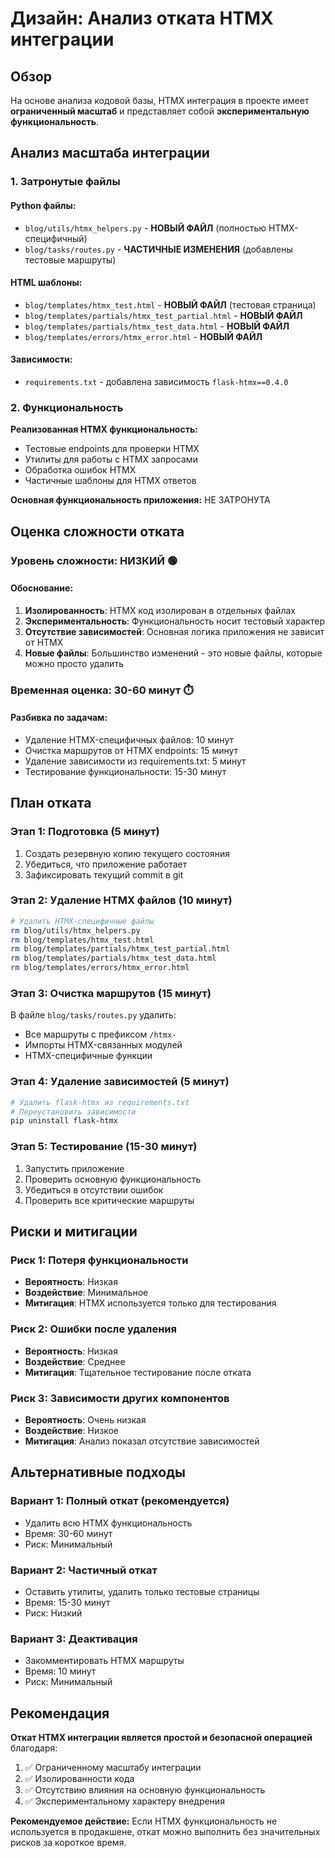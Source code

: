 # Дизайн: Анализ отката HTMX интеграции

## Обзор

На основе анализа кодовой базы, HTMX интеграция в проекте имеет **ограниченный масштаб** и представляет собой **экспериментальную функциональность**.

## Анализ масштаба интеграции

### 1. Затронутые файлы

#### Python файлы:
- `blog/utils/htmx_helpers.py` - **НОВЫЙ ФАЙЛ** (полностью HTMX-специфичный)
- `blog/tasks/routes.py` - **ЧАСТИЧНЫЕ ИЗМЕНЕНИЯ** (добавлены тестовые маршруты)

#### HTML шаблоны:
- `blog/templates/htmx_test.html` - **НОВЫЙ ФАЙЛ** (тестовая страница)
- `blog/templates/partials/htmx_test_partial.html` - **НОВЫЙ ФАЙЛ** 
- `blog/templates/partials/htmx_test_data.html` - **НОВЫЙ ФАЙЛ**
- `blog/templates/errors/htmx_error.html` - **НОВЫЙ ФАЙЛ**

#### Зависимости:
- `requirements.txt` - добавлена зависимость `flask-htmx==0.4.0`

### 2. Функциональность

**Реализованная HTMX функциональность:**
- Тестовые endpoints для проверки HTMX
- Утилиты для работы с HTMX запросами
- Обработка ошибок HTMX
- Частичные шаблоны для HTMX ответов

**Основная функциональность приложения:** НЕ ЗАТРОНУТА

## Оценка сложности отката

### Уровень сложности: **НИЗКИЙ** 🟢

#### Обоснование:
1. **Изолированность**: HTMX код изолирован в отдельных файлах
2. **Экспериментальность**: Функциональность носит тестовый характер
3. **Отсутствие зависимостей**: Основная логика приложения не зависит от HTMX
4. **Новые файлы**: Большинство изменений - это новые файлы, которые можно просто удалить

### Временная оценка: **30-60 минут** ⏱️

#### Разбивка по задачам:
- Удаление HTMX-специфичных файлов: 10 минут
- Очистка маршрутов от HTMX endpoints: 15 минут  
- Удаление зависимости из requirements.txt: 5 минут
- Тестирование функциональности: 15-30 минут

## План отката

### Этап 1: Подготовка (5 минут)
1. Создать резервную копию текущего состояния
2. Убедиться, что приложение работает
3. Зафиксировать текущий commit в git

### Этап 2: Удаление HTMX файлов (10 минут)
```bash
# Удалить HTMX-специфичные файлы
rm blog/utils/htmx_helpers.py
rm blog/templates/htmx_test.html
rm blog/templates/partials/htmx_test_partial.html
rm blog/templates/partials/htmx_test_data.html
rm blog/templates/errors/htmx_error.html
```

### Этап 3: Очистка маршрутов (15 минут)
В файле `blog/tasks/routes.py` удалить:
- Все маршруты с префиксом `/htmx-`
- Импорты HTMX-связанных модулей
- HTMX-специфичные функции

### Этап 4: Удаление зависимостей (5 минут)
```bash
# Удалить flask-htmx из requirements.txt
# Переустановить зависимости
pip uninstall flask-htmx
```

### Этап 5: Тестирование (15-30 минут)
1. Запустить приложение
2. Проверить основную функциональность
3. Убедиться в отсутствии ошибок
4. Проверить все критические маршруты

## Риски и митигации

### Риск 1: Потеря функциональности
- **Вероятность**: Низкая
- **Воздействие**: Минимальное
- **Митигация**: HTMX используется только для тестирования

### Риск 2: Ошибки после удаления
- **Вероятность**: Низкая  
- **Воздействие**: Среднее
- **Митигация**: Тщательное тестирование после отката

### Риск 3: Зависимости других компонентов
- **Вероятность**: Очень низкая
- **Воздействие**: Низкое
- **Митигация**: Анализ показал отсутствие зависимостей

## Альтернативные подходы

### Вариант 1: Полный откат (рекомендуется)
- Удалить всю HTMX функциональность
- Время: 30-60 минут
- Риск: Минимальный

### Вариант 2: Частичный откат
- Оставить утилиты, удалить только тестовые страницы
- Время: 15-30 минут
- Риск: Низкий

### Вариант 3: Деактивация
- Закомментировать HTMX маршруты
- Время: 10 минут
- Риск: Минимальный

## Рекомендация

**Откат HTMX интеграции является простой и безопасной операцией** благодаря:

1. ✅ Ограниченному масштабу интеграции
2. ✅ Изолированности кода
3. ✅ Отсутствию влияния на основную функциональность
4. ✅ Экспериментальному характеру внедрения

**Рекомендуемое действие:** Если HTMX функциональность не используется в продакшене, откат можно выполнить без значительных рисков за короткое время.